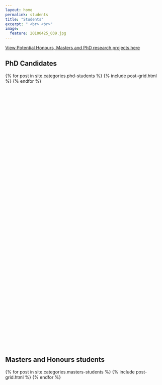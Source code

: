 ```yaml
---
layout: home
permalink: students
title: "Students"
excerpt: " <br> <br>"
image:
  feature: 20100425_039.jpg
---
```

<a href="https://docs.google.com/spreadsheets/d/e/2PACX-1vRyVFfzfokaCSDqPi6lNDvPVpCvSmqTusbFEi8BTDBxFlax-4TkQLXIzovC0uF59syXBTvfz3ebf8Cd/pubhtml?gid=1481890826&single=true" class="btn--info">View Potential Honours, Masters and PhD research projects here</a>

<h2 class="post-title">PhD Candidates</h2>
<div class="tiles">
{% for post in site.categories.phd-students %}
	{% include post-grid.html %}
{% endfor %}
</div><!-- /.tiles -->
<br><br><br><br><br><br><br><br><br><br><br><br><br><br><br><br><br><br><br><br><br><br><br><br><br><br><br><br><br><br><br><br><br><br><br><br><br><br><br><br><br><br><br><br><br><br><br><br><br>

<div><h2 class="post-title">Masters and Honours students</h2></div>
<div class="tiles">
{% for post in site.categories.masters-students %}
	{% include post-grid.html %}
{% endfor %}
</div><!-- /.tiles -->
